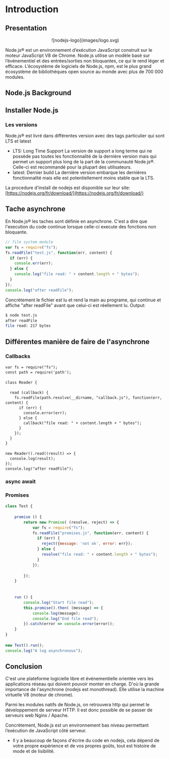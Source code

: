 # Introduction
## Presentation <a name="present"></a>
<center>
![nodejs-logo](images/logo.svg)
</center>

Node.js® est un environnement d’exécution JavaScript construit sur le moteur JavaScript V8 de Chrome. Node.js utilise un modèle basé sur l’événementiel et des entrées/sorties non bloquantes, ce qui le rend léger et efficace. L’écosystème de logiciels de Node.js, npm, est le plus grand écosystème de bibliothèques open source au monde avec plus de 700 000 modules.

## Node.js Background <a name="background"></a>

## Installer Node.js <a name="install"></a>
### Les versions
Node.js® est livré dans différentes version avec des tags particulier qui sont LTS et latest
* LTS: Long Time Support
    La version de support a long terme qui ne possède pas toutes les fonctionnalité de la dernière version mais qui permet un support plus long de la part de la communauté Node.js®.
    Celle-ci est recommandé pour la plupart des utilisateurs.
* latest: Dernier build
    La dernière version embarque les dernières fonctionnalité mais elle est potentiellement moins stable que la LTS.

La procedure d'install de nodejs est disponible sur leur site: [https://nodejs.org/fr/download/](https://nodejs.org/fr/download/)

## Tache asynchrone <a name="async"></a>
En Node.js® les taches sont définie en asynchrone. C'est a dire que l'execution du code continue lorsque celle-ci execute des fonctions non bloquante.

```js
// file system module
var fs = require("fs");
fs.readFile("test.js", function(err, content) {
  if (err) {
    console.err(err);
  } else {
    console.log("file read: " + content.length + " bytes");
  }
});
console.log("after readFile");
```
Concrètement le fichier est lu et rend la main au programe, qui continue et affiche "after readFile" avant que celui-ci est réellement lu.
Output: 
```bash
$ node test.js
after readFile
file read: 217 bytes
```

## Différentes manière de faire de l'asynchrone

### Callbacks
```
var fs = require("fs");
const path = require('path');

class Reader {

  read (callback) {
    fs.readFile(path.resolve(__dirname, "callback.js"), function(err, content) {
      if (err) {
        console.error(err);
      } else {
        callback("file read: " + content.length + " bytes");
      }
    });
  }
}

new Reader().read((result) => {
  console.log(result);
});
console.log("after readFile");
```

### async await

### Promises
```js
class Test {
    
    promise () {
        return new Promise( (resolve, reject) => {
            var fs = require("fs");
            fs.readFile("promises.js", function(err, content) {
              if (err) {
                reject({message: 'not ok', error: err});
              } else {
                resolve("file read: " + content.length + " bytes");
              }
            });
            
        });
    }


    run () {
        console.log("Start file read");
        this.promise().then( (message) => {
            console.log(message);
            console.log("End file read");
        }).catch(error => console.error(error));
    }
}

new Test().run();
console.log("A log asynchronous");
```

## Conclusion <a name="conclusion"></a>

C'est une plateforme logicielle libre et événementielle orientée vers les applications réseau qui doivent pouvoir monter en charge. D'où la grande importance de l'asynchrone (nodejs est monothread). Elle utilise la machine virtuelle V8 (moteur de chrome).

Parmi les modules natifs de Node.js, on retrouvera http qui permet le développement de serveur HTTP. Il est donc possible de se passer de serveurs web Nginx / Apache.

Concrètement, Node.js est un environnement bas niveau permettant l’exécution de JavaScript côté serveur.

* Il y a beaucoup de façons d'écrire du code en nodejs, cela dépend de votre propre expérience et de vos propres goûts, tout est histoire de mode et de lisibilité.
